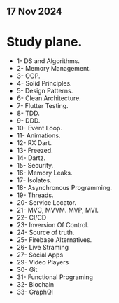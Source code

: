 ## 17 Nov 2024

# Study plane.

- 1- DS and Algorithms.
- 2- Memory Management.
- 3- OOP.
- 4- Solid Principles.
- 5- Design Patterns.
- 6- Clean Architecture.
- 7- Flutter Testing.
- 8- TDD.
- 9- DDD.
- 10- Event Loop.
- 11- Animations.
- 12- RX Dart.
- 13- Freezed.
- 14- Dartz.
- 15- Security.
- 16- Memory Leaks.
- 17- Isolates.
- 18- Asynchronous Programming.
- 19- Threads.
- 20- Service Locator.
- 21- MVC, MVVM. MVP, MVI.
- 22- CI/CD
- 23- Inversion Of Control.
- 24- Source of truth.
- 25- Firebase Alternatives.
- 26- Live Straming
- 27- Social Apps
- 29- Video Players
- 30- Git
- 31- Functional Programing
- 32- Blochain
- 33- GraphQl
